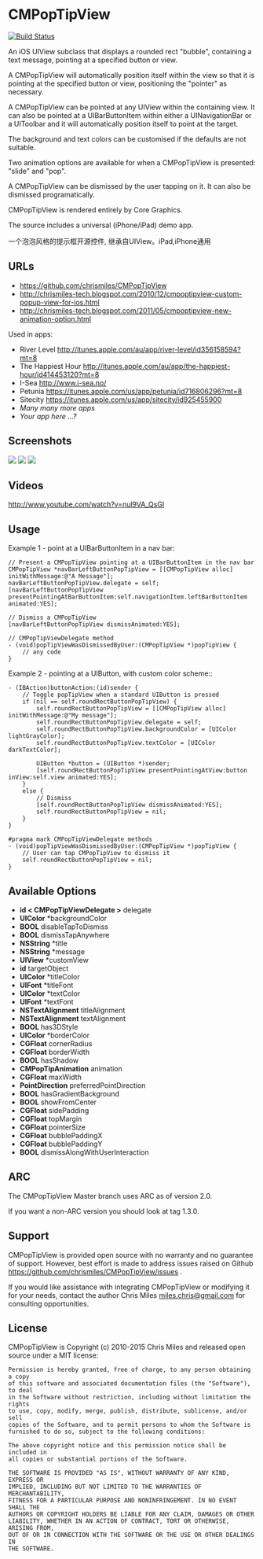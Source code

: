 CMPopTipView
============

[![Build Status](https://travis-ci.org/chrismiles/CMPopTipView.svg?branch=master)](https://travis-ci.org/chrismiles/CMPopTipView)

An iOS UIView subclass that displays a rounded rect "bubble", containing
a text message, pointing at a specified button or view.

A CMPopTipView will automatically position itself within the view so that
it is pointing at the specified button or view, positioning the "pointer"
as necessary.

A CMPopTipView can be pointed at any UIView within the containing view.
It can also be pointed at a UIBarButtonItem within either a UINavigationBar
or a UIToolbar and it will automatically position itself to point at the
target.

The background and text colors can be customised if the defaults are not
suitable.

Two animation options are available for when a CMPopTipView is presented:
"slide" and "pop".

A CMPopTipView can be dismissed by the user tapping on it.  It can also
be dismissed programatically.

CMPopTipView is rendered entirely by Core Graphics.

The source includes a universal (iPhone/iPad) demo app.

一个泡泡风格的提示框开源控件, 继承自UIView。iPad,iPhone通用


URLs
----

 * https://github.com/chrismiles/CMPopTipView
 * http://chrismiles-tech.blogspot.com/2010/12/cmpoptipview-custom-popup-view-for-ios.html
 * http://chrismiles-tech.blogspot.com/2011/05/cmpoptipview-new-animation-option.html

Used in apps:

 * River Level http://itunes.apple.com/au/app/river-level/id356158594?mt=8
 * The Happiest Hour http://itunes.apple.com/au/app/the-happiest-hour/id414453120?mt=8
 * I-Sea http://www.i-sea.no/
 * Petunia https://itunes.apple.com/us/app/petunia/id716806296?mt=8
 * Sitecity https://itunes.apple.com/us/app/sitecity/id925455900
 * *Many many more apps*
 * *Your app here ...?*


Screenshots
-----------

![](http://farm5.static.flickr.com/4005/5191641030_2b93a4a559.jpg)
![](http://farm5.static.flickr.com/4112/5191046667_109a98dfc7.jpg)
![](http://farm6.static.flickr.com/5170/5266199718_4720c56384.jpg)


Videos
------

http://www.youtube.com/watch?v=nul9VA_QsGI


Usage
-----

Example 1 - point at a UIBarButtonItem in a nav bar:

```objc
// Present a CMPopTipView pointing at a UIBarButtonItem in the nav bar
CMPopTipView *navBarLeftButtonPopTipView = [[CMPopTipView alloc] initWithMessage:@"A Message"];
navBarLeftButtonPopTipView.delegate = self;
[navBarLeftButtonPopTipView presentPointingAtBarButtonItem:self.navigationItem.leftBarButtonItem animated:YES];

// Dismiss a CMPopTipView
[navBarLeftButtonPopTipView dismissAnimated:YES];

// CMPopTipViewDelegate method
- (void)popTipViewWasDismissedByUser:(CMPopTipView *)popTipView {
    // any code
}
```


Example 2 - pointing at a UIButton, with custom color scheme::

```objc
- (IBAction)buttonAction:(id)sender {
    // Toggle popTipView when a standard UIButton is pressed
    if (nil == self.roundRectButtonPopTipView) {
        self.roundRectButtonPopTipView = [[CMPopTipView alloc] initWithMessage:@"My message"];
        self.roundRectButtonPopTipView.delegate = self;
        self.roundRectButtonPopTipView.backgroundColor = [UIColor lightGrayColor];
        self.roundRectButtonPopTipView.textColor = [UIColor darkTextColor];

        UIButton *button = (UIButton *)sender;
        [self.roundRectButtonPopTipView presentPointingAtView:button inView:self.view animated:YES];
    }
    else {
        // Dismiss
        [self.roundRectButtonPopTipView dismissAnimated:YES];
        self.roundRectButtonPopTipView = nil;
    }
}

#pragma mark CMPopTipViewDelegate methods
- (void)popTipViewWasDismissedByUser:(CMPopTipView *)popTipView {
    // User can tap CMPopTipView to dismiss it
    self.roundRectButtonPopTipView = nil;
}
```

Available Options
-----

* **id < CMPopTipViewDelegate >**	delegate
* **UIColor** 					*backgroundColor
* **BOOL** 						disableTapToDismiss
* **BOOL** 						dismissTapAnywhere
* **NSString**					*title
* **NSString**					*message
* **UIView**	                *customView
* **id**							targetObject
* **UIColor**					*titleColor
* **UIFont**						*titleFont
* **UIColor**					*textColor
* **UIFont**						*textFont
* **NSTextAlignment**			titleAlignment
* **NSTextAlignment**			textAlignment
* **BOOL**                    has3DStyle
* **UIColor**					*borderColor
* **CGFloat**                cornerRadius
* **CGFloat**					borderWidth
* **BOOL**                    hasShadow
* **CMPopTipAnimation**       animation
* **CGFloat**                 maxWidth
* **PointDirection**          preferredPointDirection
* **BOOL**                    hasGradientBackground
* **BOOL**                    showFromCenter
* **CGFloat**                 sidePadding
* **CGFloat**                 topMargin
* **CGFloat**                 pointerSize
* **CGFloat**                 bubblePaddingX
* **CGFloat**                 bubblePaddingY
* **BOOL**        	          dismissAlongWithUserInteraction

ARC
---

The CMPopTipView Master branch uses ARC as of version 2.0.

If you want a non-ARC version you should look at tag 1.3.0.


Support
-------

CMPopTipView is provided open source with no warranty and no guarantee
of support. However, best effort is made to address issues raised on Github
https://github.com/chrismiles/CMPopTipView/issues .

If you would like assistance with integrating CMPopTipView or modifying
it for your needs, contact the author Chris Miles <miles.chris@gmail.com> for consulting
opportunities.


License
-------

CMPopTipView is Copyright (c) 2010-2015 Chris Miles and released open source
under a MIT license:

    Permission is hereby granted, free of charge, to any person obtaining a copy
    of this software and associated documentation files (the "Software"), to deal
    in the Software without restriction, including without limitation the rights
    to use, copy, modify, merge, publish, distribute, sublicense, and/or sell
    copies of the Software, and to permit persons to whom the Software is
    furnished to do so, subject to the following conditions:

    The above copyright notice and this permission notice shall be included in
    all copies or substantial portions of the Software.

    THE SOFTWARE IS PROVIDED "AS IS", WITHOUT WARRANTY OF ANY KIND, EXPRESS OR
    IMPLIED, INCLUDING BUT NOT LIMITED TO THE WARRANTIES OF MERCHANTABILITY,
    FITNESS FOR A PARTICULAR PURPOSE AND NONINFRINGEMENT. IN NO EVENT SHALL THE
    AUTHORS OR COPYRIGHT HOLDERS BE LIABLE FOR ANY CLAIM, DAMAGES OR OTHER
    LIABILITY, WHETHER IN AN ACTION OF CONTRACT, TORT OR OTHERWISE, ARISING FROM,
    OUT OF OR IN CONNECTION WITH THE SOFTWARE OR THE USE OR OTHER DEALINGS IN
    THE SOFTWARE.
